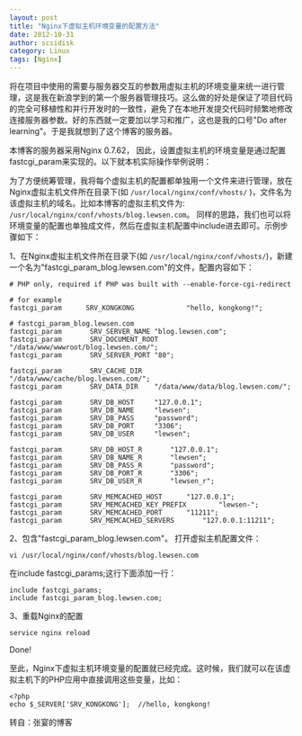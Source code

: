 ```yaml
---
layout: post
title: "Nginx下虚拟主机环境变量的配置方法"
date: 2012-10-31
author: scsidisk
category: Linux
tags: [Nginx]
---
```


将在项目中使用的需要与服务器交互的参数用虚拟主机的环境变量来统一进行管理，这是我在新浪学到的第一个服务器管理技巧。这么做的好处是保证了项目代码的完全可移植性和并行开发时的一致性，避免了在本地开发提交代码时频繁地修改连接服务器参数。好的东西就一定要加以学习和推广，这也是我的口号"Do after learning"。于是我就想到了这个博客的服务器。

本博客的服务器采用Nginx 0.7.62， 因此，设置虚拟主机的环境变量是通过配置fastcgi_param来实现的。以下就本机实际操作举例说明：

为了方便统筹管理，我将每个虚拟主机的配置都单独用一个文件来进行管理，放在Nginx虚拟主机文件所在目录下(如 `/usr/local/nginx/conf/vhosts/` )，文件名为该虚拟主机的域名。比如本博客的虚拟主机文件为: `/usr/local/nginx/conf/vhosts/blog.lewsen.com`。 同样的思路，我们也可以将环境变量的配置也单独成文件，然后在虚拟主机配置中include进去即可。示例步骤如下：

1、在Nginx虚拟主机文件所在目录下(如 `/usr/local/nginx/conf/vhosts/`)，新建一个名为"fastcgi_param_blog.lewsen.com"的文件，配置内容如下：

    # PHP only, required if PHP was built with --enable-force-cgi-redirect

    # for example
    fastcgi_param      SRV_KONGKONG             "hello, kongkong!";

    # fastcgi_param_blog.lewsen.com
    fastcgi_param       SRV_SERVER_NAME "blog.lewsen.com";
    fastcgi_param       SRV_DOCUMENT_ROOT   "/data/www/wwwroot/blog.lewsen.com/";
    fastcgi_param       SRV_SERVER_PORT "80";

    fastcgi_param       SRV_CACHE_DIR   "/data/www/cache/blog.lewsen.com/";
    fastcgi_param       SRV_DATA_DIR    "/data/www/data/blog.lewsen.com/";

    fastcgi_param       SRV_DB_HOST     "127.0.0.1";
    fastcgi_param       SRV_DB_NAME     "lewsen";
    fastcgi_param       SRV_DB_PASS     "password";
    fastcgi_param       SRV_DB_PORT     "3306";
    fastcgi_param       SRV_DB_USER     "lewsen";

    fastcgi_param       SRV_DB_HOST_R       "127.0.0.1";
    fastcgi_param       SRV_DB_NAME_R       "lewsen";
    fastcgi_param       SRV_DB_PASS_R       "password";
    fastcgi_param       SRV_DB_PORT_R       "3306";
    fastcgi_param       SRV_DB_USER_R       "lewsen_r";

    fastcgi_param       SRV_MEMCACHED_HOST      "127.0.0.1";
    fastcgi_param       SRV_MEMCACHED_KEY_PREFIX        "lewsen-";
    fastcgi_param       SRV_MEMCACHED_PORT      "11211";
    fastcgi_param       SRV_MEMCACHED_SERVERS       "127.0.0.1:11211";

2、包含"fastcgi_param_blog.lewsen.com"。
打开虚拟主机配置文件：

    vi /usr/local/nginx/conf/vhosts/blog.lewsen.com

在include fastcgi_params;这行下面添加一行：

    include fastcgi_params;
    include fastcgi_param_blog.lewsen.com;

3、重载Nginx的配置

    service nginx reload

Done!

至此，Nginx下虚拟主机环境变量的配置就已经完成。这时候，我们就可以在该虚拟主机下的PHP应用中直接调用这些变量，比如：

    <?php
    echo $_SERVER['SRV_KONGKONG'];  //hello, kongkong!

转自：张宴的博客